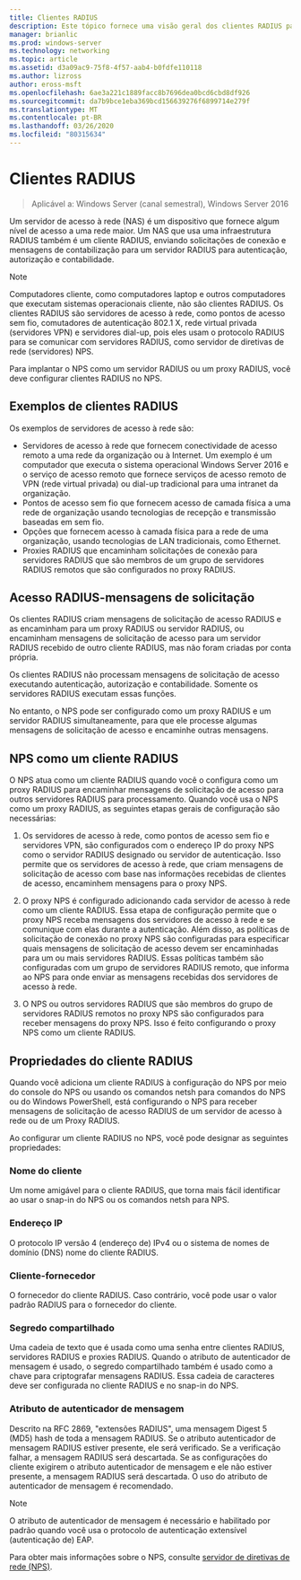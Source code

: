 ```yaml
---
title: Clientes RADIUS
description: Este tópico fornece uma visão geral dos clientes RADIUS para o servidor de políticas de rede no Windows Server 2016.
manager: brianlic
ms.prod: windows-server
ms.technology: networking
ms.topic: article
ms.assetid: d3a09ac9-75f8-4f57-aab4-b0fdfe110118
ms.author: lizross
author: eross-msft
ms.openlocfilehash: 6ae3a221c1889facc8b7696dea0bcd6cbd8df926
ms.sourcegitcommit: da7b9bce1eba369bcd156639276f6899714e279f
ms.translationtype: MT
ms.contentlocale: pt-BR
ms.lasthandoff: 03/26/2020
ms.locfileid: "80315634"
---
```

# <a name="radius-clients"></a>Clientes RADIUS

>Aplicável a: Windows Server (canal semestral), Windows Server 2016

Um servidor de acesso à rede \(NAS\) é um dispositivo que fornece algum nível de acesso a uma rede maior. Um NAS que usa uma infraestrutura RADIUS também é um cliente RADIUS, enviando solicitações de conexão e mensagens de contabilização para um servidor RADIUS para autenticação, autorização e contabilidade.

>[!NOTE]
>Computadores cliente, como computadores laptop e outros computadores que executam sistemas operacionais cliente, não são clientes RADIUS. Os clientes RADIUS são servidores de acesso à rede, como pontos de acesso sem fio, comutadores de autenticação 802.1 X, rede virtual privada \(servidores VPN\) e servidores dial-up, pois eles usam o protocolo RADIUS para se comunicar com servidores RADIUS, como servidor de diretivas de rede \(servidores\) NPS.

Para implantar o NPS como um servidor RADIUS ou um proxy RADIUS, você deve configurar clientes RADIUS no NPS.

## <a name="radius-client-examples"></a>Exemplos de clientes RADIUS

Os exemplos de servidores de acesso à rede são:

- Servidores de acesso à rede que fornecem conectividade de acesso remoto a uma rede da organização ou à Internet. Um exemplo é um computador que executa o sistema operacional Windows Server 2016 e o serviço de acesso remoto que fornece serviços de acesso remoto de VPN (rede virtual privada) ou dial-up tradicional para uma intranet da organização.
- Pontos de acesso sem fio que fornecem acesso de camada física a uma rede de organização usando tecnologias de recepção e transmissão baseadas em sem fio.
- Opções que fornecem acesso à camada física para a rede de uma organização, usando tecnologias de LAN tradicionais, como Ethernet.
- Proxies RADIUS que encaminham solicitações de conexão para servidores RADIUS que são membros de um grupo de servidores RADIUS remotos que são configurados no proxy RADIUS.

## <a name="radius-access-request-messages"></a>Acesso RADIUS-mensagens de solicitação

Os clientes RADIUS criam mensagens de solicitação de acesso RADIUS e as encaminham para um proxy RADIUS ou servidor RADIUS, ou encaminham mensagens de solicitação de acesso para um servidor RADIUS recebido de outro cliente RADIUS, mas não foram criadas por conta própria.

Os clientes RADIUS não processam mensagens de solicitação de acesso executando autenticação, autorização e contabilidade. Somente os servidores RADIUS executam essas funções.

No entanto, o NPS pode ser configurado como um proxy RADIUS e um servidor RADIUS simultaneamente, para que ele processe algumas mensagens de solicitação de acesso e encaminhe outras mensagens.

## <a name="nps-as-a-radius-client"></a>NPS como um cliente RADIUS

O NPS atua como um cliente RADIUS quando você o configura como um proxy RADIUS para encaminhar mensagens de solicitação de acesso para outros servidores RADIUS para processamento. Quando você usa o NPS como um proxy RADIUS, as seguintes etapas gerais de configuração são necessárias:

1. Os servidores de acesso à rede, como pontos de acesso sem fio e servidores VPN, são configurados com o endereço IP do proxy NPS como o servidor RADIUS designado ou servidor de autenticação. Isso permite que os servidores de acesso à rede, que criam mensagens de solicitação de acesso com base nas informações recebidas de clientes de acesso, encaminhem mensagens para o proxy NPS.

2. O proxy NPS é configurado adicionando cada servidor de acesso à rede como um cliente RADIUS. Essa etapa de configuração permite que o proxy NPS receba mensagens dos servidores de acesso à rede e se comunique com elas durante a autenticação. Além disso, as políticas de solicitação de conexão no proxy NPS são configuradas para especificar quais mensagens de solicitação de acesso devem ser encaminhadas para um ou mais servidores RADIUS. Essas políticas também são configuradas com um grupo de servidores RADIUS remoto, que informa ao NPS para onde enviar as mensagens recebidas dos servidores de acesso à rede.

3. O NPS ou outros servidores RADIUS que são membros do grupo de servidores RADIUS remotos no proxy NPS são configurados para receber mensagens do proxy NPS. Isso é feito configurando o proxy NPS como um cliente RADIUS.

## <a name="radius-client-properties"></a>Propriedades do cliente RADIUS

Quando você adiciona um cliente RADIUS à configuração do NPS por meio do console do NPS ou usando os comandos netsh para comandos do NPS ou do Windows PowerShell, está configurando o NPS para receber mensagens de solicitação de acesso RADIUS de um servidor de acesso à rede ou de um Proxy RADIUS.

Ao configurar um cliente RADIUS no NPS, você pode designar as seguintes propriedades:

### <a name="client-name"></a>Nome do cliente

 Um nome amigável para o cliente RADIUS, que torna mais fácil identificar ao usar o snap-in do NPS ou os comandos netsh para NPS.

### <a name="ip-address"></a>Endereço IP

O protocolo IP versão 4 \(endereço de\) IPv4 ou o sistema de nomes de domínio \(DNS\) nome do cliente RADIUS.

### <a name="client-vendor"></a>Cliente-fornecedor

O fornecedor do cliente RADIUS. Caso contrário, você pode usar o valor padrão RADIUS para o fornecedor do cliente.

### <a name="shared-secret"></a>Segredo compartilhado

Uma cadeia de texto que é usada como uma senha entre clientes RADIUS, servidores RADIUS e proxies RADIUS. Quando o atributo de autenticador de mensagem é usado, o segredo compartilhado também é usado como a chave para criptografar mensagens RADIUS. Essa cadeia de caracteres deve ser configurada no cliente RADIUS e no snap-in do NPS.

### <a name="message-authenticator-attribute"></a>Atributo de autenticador de mensagem

Descrito na RFC 2869, "extensões RADIUS", uma mensagem Digest 5 \(MD5\) hash de toda a mensagem RADIUS. Se o atributo autenticador de mensagem RADIUS estiver presente, ele será verificado. Se a verificação falhar, a mensagem RADIUS será descartada. Se as configurações do cliente exigirem o atributo autenticador de mensagem e ele não estiver presente, a mensagem RADIUS será descartada. O uso do atributo de autenticador de mensagem é recomendado.

>[!NOTE]
>O atributo de autenticador de mensagem é necessário e habilitado por padrão quando você usa o protocolo de autenticação extensível \(autenticação de\) EAP. 

Para obter mais informações sobre o NPS, consulte [servidor de diretivas de rede (NPS)](nps-top.md).


